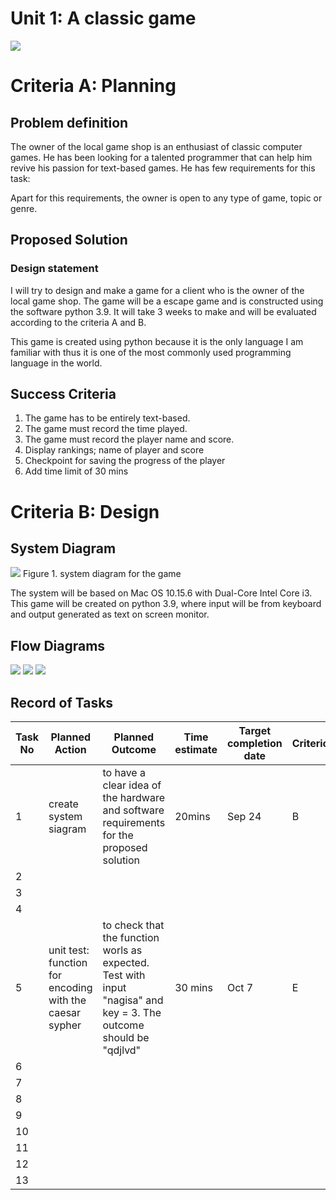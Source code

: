 # Unit 1: A classic game 
![](game.gif)

# Criteria A: Planning



## Problem definition

The owner of the local game shop is an enthusiast of classic computer games. He has been looking for a talented programmer that can help him revive his passion for text-based games. He has few requirements for this task:


Apart for this requirements, the owner is open to any type of game, topic or genre.

## Proposed Solution


### Design statement
I will try to design and make a game for a client who is the owner of the local game shop. The game will be a escape game and is constructed using the software python 3.9. It will take 3 weeks to make and will be evaluated according to the criteria A and B.

This game is created using python because it is the only language I am familiar with thus it is one of the most commonly used programming language in the world.


## Success Criteria
1. The game has to be entirely text-based.
2. The game must record the time played.
3. The game must record the player name and score.
4. Display rankings; name of player and score
5. Checkpoint for saving the progress of the player
6. Add time limit of 30 mins

# Criteria B: Design

## System Diagram
![](system_diagram1.jpg)
Figure 1. system diagram for the game

The system will be based on Mac OS 10.15.6 with Dual-Core Intel Core i3. This game will be created on python 3.9, where input will be from keyboard and output generated as text on screen monitor. 


## Flow Diagrams
![](flowchart1.jpg)
![](flowchart2.jpg)
![](flowchart3.jpg)


## Record of Tasks
| Task No | Planned Action | Planned Outcome | Time estimate | Target completion date | Criterion |
|---------|----------------|-----------------|---------------|------------------------|-----------|
|    1     |       create system siagram         |       to have a clear idea of the hardware and software requirements for the proposed solution       |         20mins        |             Sep 24            |      B     |
|    2     |                |                 |               |                        |           |
|    3     |                |                 |               |                        |           |
|    4     |                |                 |               |                        |           |
|    5     |       unit test: function for encoding with the caesar sypher         |         to check that the function worls as expected. Test with input "nagisa" and key = 3. The outcome should be "qdjlvd"        |        30 mins       |            Oct 7            |      E     |
|    6     |                |                 |               |                        |           |
|    7     |                |                 |               |                        |           |
|    8     |                |                 |               |                        |           |
|    9     |                |                 |               |                        |           |
|    10     |                |                 |               |                        |           |
|    11    |                |                 |               |                        |           |
|    12    |                |                 |               |                        |           |
|    13     |                |                 |               |                        |           |

